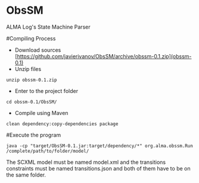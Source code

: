 # ObsSM
ALMA Log's State Machine Parser

#Compiling Process

* Download sources [https://github.com/javierivanov/ObsSM/archive/obssm-0.1.zip](obssm-0.1)
* Unzip files

```
unzip obssm-0.1.zip
```

* Enter to the project folder

```
cd obssm-0.1/ObsSM/
```

* Compile using Maven

```
clean dependency:copy-dependencies package
```

#Execute the program
```
java -cp "target/ObsSM-0.1.jar:target/dependency/*" org.alma.obssm.Run /complete/path/to/folder/model/
```

The SCXML model must be named model.xml and the transitions constraints must be named transitions.json and both of them have to be on the same folder.
